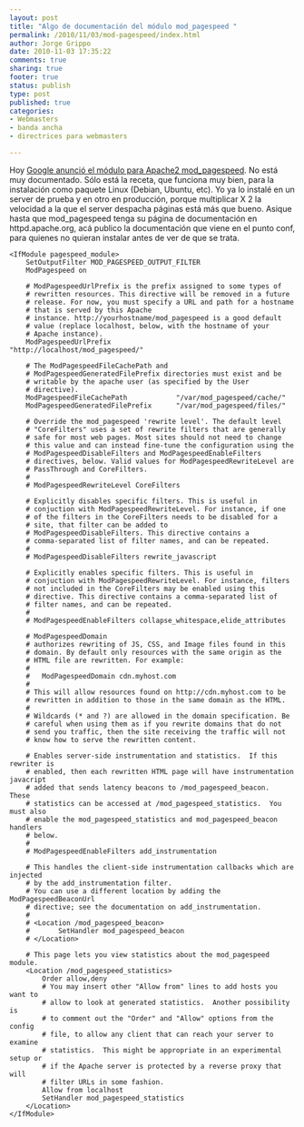```yaml
--- 
layout: post
title: "Algo de documentación del módulo mod_pagespeed "
permalink: /2010/11/03/mod-pagespeed/index.html
author: Jorge Grippo
date: 2010-11-03 17:35:22
comments: true
sharing: true
footer: true
status: publish
type: post
published: true
categories: 
- Webmasters
- banda ancha
- directrices para webmasters

---
```

<!-- 126 -->
Hoy <a href="https://googlewebmastercentral.blogspot.com/2010/11/make-your-websites-run-faster.html">Google anunció el módulo para Apache2 mod_pagespeed</a>. No está muy documentado. Sólo está la receta, que funciona muy bien, para la instalación como paquete Linux (Debian, Ubuntu, etc). Yo ya lo instalé en un server de prueba y en otro en producción, porque multiplicar X 2 la velocidad a la que el server despacha páginas está más que bueno. Asique hasta que mod_pagespeed tenga su página de documentación en httpd.apache.org, acá publico la documentación que viene en el punto conf, para quienes no quieran instalar antes de ver de que se trata.
<pre><code>&lt;IfModule pagespeed_module&gt;
    SetOutputFilter MOD_PAGESPEED_OUTPUT_FILTER
    ModPagespeed on

    # ModPagespeedUrlPrefix is the prefix assigned to some types of
    # rewritten resources. This directive will be removed in a future
    # release. For now, you must specify a URL and path for a hostname
    # that is served by this Apache
    # instance. http://yourhostname/mod_pagespeed is a good default
    # value (replace localhost, below, with the hostname of your
    # Apache instance).
    ModPagespeedUrlPrefix                "http://localhost/mod_pagespeed/"

    # The ModPagespeedFileCachePath and
    # ModPagespeedGeneratedFilePrefix directories must exist and be
    # writable by the apache user (as specified by the User
    # directive).
    ModPagespeedFileCachePath            "/var/mod_pagespeed/cache/"
    ModPagespeedGeneratedFilePrefix      "/var/mod_pagespeed/files/"

    # Override the mod_pagespeed 'rewrite level'. The default level
    # "CoreFilters" uses a set of rewrite filters that are generally
    # safe for most web pages. Most sites should not need to change
    # this value and can instead fine-tune the configuration using the
    # ModPagespeedDisableFilters and ModPagespeedEnableFilters
    # directives, below. Valid values for ModPagespeedRewriteLevel are
    # PassThrough and CoreFilters.
    #
    # ModPagespeedRewriteLevel CoreFilters

    # Explicitly disables specific filters. This is useful in
    # conjuction with ModPagespeedRewriteLevel. For instance, if one
    # of the filters in the CoreFilters needs to be disabled for a
    # site, that filter can be added to
    # ModPagespeedDisableFilters. This directive contains a
    # comma-separated list of filter names, and can be repeated.
    #
    # ModPagespeedDisableFilters rewrite_javascript

    # Explicitly enables specific filters. This is useful in
    # conjuction with ModPagespeedRewriteLevel. For instance, filters
    # not included in the CoreFilters may be enabled using this
    # directive. This directive contains a comma-separated list of
    # filter names, and can be repeated.
    #
    # ModPagespeedEnableFilters collapse_whitespace,elide_attributes

    # ModPagespeedDomain
    # authorizes rewriting of JS, CSS, and Image files found in this
    # domain. By default only resources with the same origin as the
    # HTML file are rewritten. For example:
    #
    #   ModPagespeedDomain cdn.myhost.com
    #
    # This will allow resources found on http://cdn.myhost.com to be
    # rewritten in addition to those in the same domain as the HTML.
    #
    # Wildcards (* and ?) are allowed in the domain specification. Be
    # careful when using them as if you rewrite domains that do not
    # send you traffic, then the site receiving the traffic will not
    # know how to serve the rewritten content.

    # Enables server-side instrumentation and statistics.  If this rewriter is
    # enabled, then each rewritten HTML page will have instrumentation javacript
    # added that sends latency beacons to /mod_pagespeed_beacon.  These
    # statistics can be accessed at /mod_pagespeed_statistics.  You must also
    # enable the mod_pagespeed_statistics and mod_pagespeed_beacon handlers
    # below.
    #
    # ModPagespeedEnableFilters add_instrumentation

    # This handles the client-side instrumentation callbacks which are injected
    # by the add_instrumentation filter.
    # You can use a different location by adding the ModPagespeedBeaconUrl
    # directive; see the documentation on add_instrumentation.
    #
    # &lt;Location /mod_pagespeed_beacon&gt;
    #       SetHandler mod_pagespeed_beacon
    # &lt;/Location&gt;

    # This page lets you view statistics about the mod_pagespeed module.
    &lt;Location /mod_pagespeed_statistics&gt;
        Order allow,deny
        # You may insert other "Allow from" lines to add hosts you want to
        # allow to look at generated statistics.  Another possibility is
        # to comment out the "Order" and "Allow" options from the config
        # file, to allow any client that can reach your server to examine
        # statistics.  This might be appropriate in an experimental setup or
        # if the Apache server is protected by a reverse proxy that will
        # filter URLs in some fashion.
        Allow from localhost
        SetHandler mod_pagespeed_statistics
    &lt;/Location&gt;
&lt;/IfModule&gt;

</code></pre>

